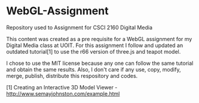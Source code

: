 WebGL-Assignment
================

Repository used to Assignment for CSCI 2160 Digital Media

This content was created as a pre requisite for a WebGL assignment 
for my Digital Media class at UOIT. For this assignment I follow 
and updated an outdated tutorial[1] to use the r66 version of three.js 
and teapot model.

I chose to use the MIT license because any one can follow the same 
tutorial and obtain the same results. Also, I don't care if any use, 
copy, modify, merge, publish, distribute this respository and codes.

[1] Creating an Interactive 3D Model Viewer - http://www.semayjohnston.com/example.html
